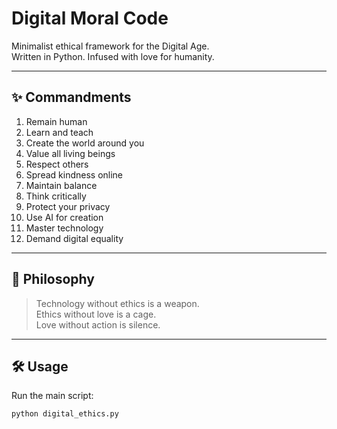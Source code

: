 # Digital Moral Code

Minimalist ethical framework for the Digital Age.  
Written in Python. Infused with love for humanity.

---

## ✨ Commandments

1. Remain human  
2. Learn and teach  
3. Create the world around you  
4. Value all living beings  
5. Respect others  
6. Spread kindness online  
7. Maintain balance  
8. Think critically  
9. Protect your privacy  
10. Use AI for creation  
11. Master technology  
12. Demand digital equality  

---

## 🧠 Philosophy

> Technology without ethics is a weapon.  
> Ethics without love is a cage.  
> Love without action is silence.

---

## 🛠 Usage

Run the main script:

```bash
python digital_ethics.py
